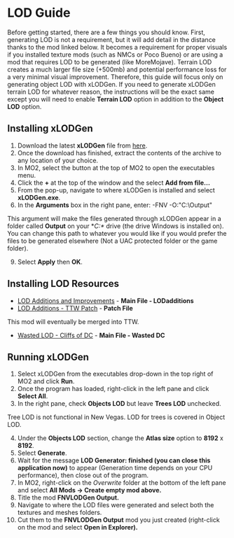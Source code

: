 ﻿# LOD Guide

Before getting started, there are a few things you should know. First, generating LOD is not a requirement, but it will add detail in the distance thanks to the mod linked below. It becomes a requirement for proper visuals if you installed texture mods (such as NMCs or Poco Bueno) or are using a mod that requires LOD to be generated (like MoreMojave). Terrain LOD creates a much larger file size (+500mb) and potential performance loss for a very minimal visual improvement. Therefore, this guide will focus only on generating object LOD with xLODGen. If you need to generate xLODGen terrain LOD for whatever reason, the instructions will be the exact same except you will need to enable **Terrain LOD** option in addition to the **Object LOD** option. 
## **Installing xLODGen**
1. Download the latest **xLODGen** file from [here](https://stepmodifications.org/forum/topic/13451-xlodgen-terrain-lod-beta-94-for-fnv-fo3-fo4-fo4vr-tes5-sse-tes5vr-enderal-enderalse/).
1. Once the download has finished, extract the contents of the archive to any location of your choice.
1. In MO2, select the  button at the top of MO2 to open the executables menu.
1. Click the **+** at the top of the window and the select **Add from file...**
1. From the pop-up, navigate to where xLODGen is installed and select **xLODGen.exe**.
1. In the **Arguments** box in the right pane, enter: -FNV -O:"C:\Output\"

This argument will make the files generated through xLODGen appear in a folder called **Output** on your **C:\** drive (the drive Windows is installed on). You can change this path to whatever you would like if you would prefer the files to be generated elsewhere (Not a UAC protected folder or the game folder). 

9. Select **Apply** then **OK**.
## **Installing LOD Resources**
- [LOD Additions and Improvements](https://www.nexusmods.com/newvegas/mods/61206) - **Main File - LODadditions**
- [LOD Additions - TTW Patch](https://www.nexusmods.com/newvegas/mods/77945) - **Patch File**

This mod will eventually be merged into TTW.

- [Wasted LOD - Cliffs of DC](https://www.nexusmods.com/newvegas/mods/79734) - **Main File - Wasted DC**
## **Running xLODGen**
1. Select xLODGen from the executables drop-down in the top right of MO2 and click **Run**.
1. Once the program has loaded, right-click in the left pane and click **Select All**.
1. In the right pane, check **Objects LOD** but leave **Trees LOD** unchecked.

Tree LOD is not functional in New Vegas. LOD for trees is covered in Object LOD.

4. Under the **Objects LOD** section, change the **Atlas size** option to **8192** x **8192**.
4. Select **Generate**.
4. Wait for the message **LOD Generator: finished (you can close this application now)** to appear (Generation time depends on your CPU performance), then close out of the program.
4. In MO2, right-click on the *Overwrite* folder at the bottom of the left pane and select **All Mods -> Create empty mod above.**
4. Title the mod **FNVLODGen Output.**
4. Navigate to where the LOD files were generated and select both the textures and meshes folders.
4. Cut them to the **FNVLODGen Output** mod you just created (right-click on the mod and select **Open in Explorer).**

